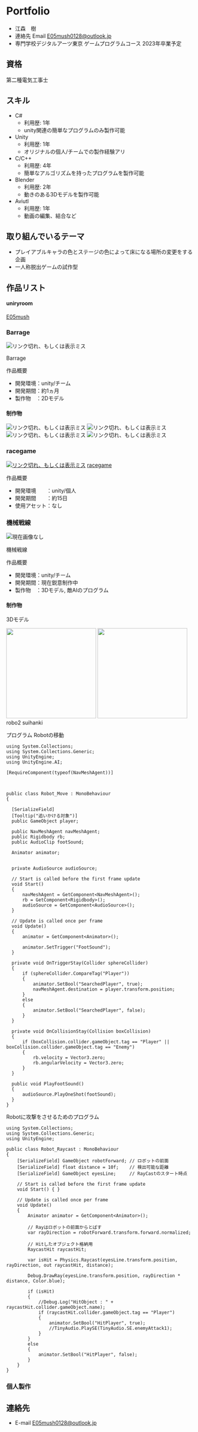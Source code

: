 # Portfolio

- 江森　樹
- 連絡先 Email [E05mush0128@outlook.jp](mailto:E05mush0128@outlook.jp)
- 専門学校デジタルアーツ東京 ゲームプログラムコース 2023年卒業予定

## 資格

第二種電気工事士

## スキル
- C#
  - 利用歴: 1年
  - unity関連の簡単なプログラムのみ製作可能
- Unity
  - 利用歴: 1年
  - オリジナルの個人/チームでの製作経験アリ
- C/C++
  - 利用歴: 4年
  - 簡単なアルゴリズムを持ったプログラムを製作可能
- Blender
  - 利用歴: 2年
  - 動きのある3Dモデルを製作可能
- Aviutl
  - 利用歴: 1年
  - 動画の編集、結合など

## 取り組んでいるテーマ
- プレイアブルキャラの色とステージの色によって床になる場所の変更をする企画
- 一人称脱出ゲームの試作型

## 作品リスト

#### uniryroom

[E05mush](https://unityroom.com/settings/games)

### Barrage

![リンク切れ、もしくは表示ミス](images/game-image.png)

Barrage

作品概要

- 開発環境：unity/チーム
- 開発期間：約1ヵ月
- 製作物　：2Dモデル

#### 制作物

![リンク切れ、もしくは表示ミス](images/chara_1_gif.gif)
![リンク切れ、もしくは表示ミス](images/enemy_1_gif.gif)
![リンク切れ、もしくは表示ミス](images/enemy_2_gif.gif)
![リンク切れ、もしくは表示ミス](images/icon_1.png)

### racegame

[![リンク切れ、もしくは表示ミス](images/race_1.png)](https://unityroom.com/games/race_games)
[racegame](https://unityroom.com/games/race_games)

作品概要

- 開発環境　　：unity/個人
- 開発期間　　：約15日
- 使用アセット：なし

### 機械戦線

![現在画像なし](images/.png)

機械戦線

作品概要

- 開発環境：unity/チーム
- 開発期間：現在鋭意制作中
- 製作物　：3Dモデル, 敵AIのプログラム

#### 制作物
3Dモデル

<img src="images/Katana_1.png" width="240px">
<img src="images/Robot_1.png" width="240px">
<img src="" width="">robo2
<img src="" width="">suihanki

プログラム
Robotの移動

    using System.Collections;
    using System.Collections.Generic;
    using UnityEngine;
    using UnityEngine.AI;
    
    [RequireComponent(typeof(NavMeshAgent))]
    
    
    
    public class Robot_Move : MonoBehaviour
    {

      [SerializeField]
      [Tooltip("追いかける対象")]
      public GameObject player;

      public NavMeshAgent navMeshAgent;
      public Rigidbody rb;
      public AudioClip footSound;

      Animator animator;


      private AudioSource audioSource;

      // Start is called before the first frame update
      void Start()
      {
          navMeshAgent = GetComponent<NavMeshAgent>();
          rb = GetComponent<Rigidbody>();
          audioSource = GetComponent<AudioSource>();
      }

      // Update is called once per frame
      void Update()
      {
          animator = GetComponent<Animator>();

          animator.SetTrigger("FootSound");
      }

      private void OnTriggerStay(Collider sphereCollider)
      {
          if (sphereCollider.CompareTag("Player"))
          {
              animator.SetBool("SearchedPlayer", true);
              navMeshAgent.destination = player.transform.position;
          }
          else
          {
              animator.SetBool("SearchedPlayer", false);
          }
      }
    
      private void OnCollisionStay(Collision boxCollision)
      {
          if (boxCollision.collider.gameObject.tag == "Player" || boxCollision.collider.gameObject.tag == "Enemy")
          {
              rb.velocity = Vector3.zero;
              rb.angularVelocity = Vector3.zero;
          }
      }

      public void PlayFootSound()
      {
          audioSource.PlayOneShot(footSound);
      }
    }
    
Robotに攻撃をさせるためのプログラム

    using System.Collections;
    using System.Collections.Generic;
    using UnityEngine;

    public class Robot_Raycast : MonoBehaviour
    {
        [SerializeField] GameObject robotForward; // ロボットの前面
        [SerializeField] float distance = 10f;    // 検出可能な距離
        [SerializeField] GameObject eyesLine;     // RayCastのスタート時点

        // Start is called before the first frame update
        void Start() { }

        // Update is called once per frame
        void Update()
        {
            Animator animator = GetComponent<Animator>();

            // Rayはロボットの前面からとばす
            var rayDirection = robotForward.transform.forward.normalized;

            // Hitしたオブジェクト格納用
            RaycastHit raycastHit;

            var isHit = Physics.Raycast(eyesLine.transform.position, rayDirection, out raycastHit, distance);

            Debug.DrawRay(eyesLine.transform.position, rayDirection * distance, Color.blue);

            if (isHit)
            {
                //Debug.Log("HitObject : " + raycastHit.collider.gameObject.name);
                if (raycastHit.collider.gameObject.tag == "Player")
                {
                    animator.SetBool("HitPlayer", true);
                    //TinyAudio.PlaySE(TinyAudio.SE.enemyAttack1);
                }
            }
            else
            {
                animator.SetBool("HitPlayer", false);
            }
        }
    }


### 個人製作



## 連絡先
- E-mail [E05mush0128@outlook.jp](mailto:E05mush0128@outlook.jp)

